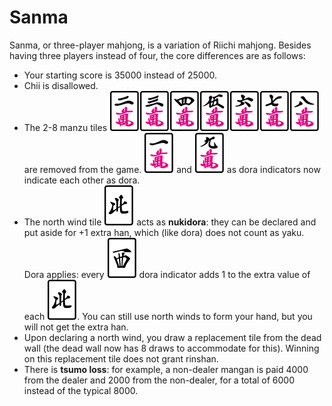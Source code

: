 # Sanma

Sanma, or three-player mahjong, is a variation of Riichi mahjong. Besides having three players instead of four, the core differences are as follows:

- Your starting score is 35000 instead of 25000.
- Chii is disallowed.
- The 2-8 manzu tiles ![](tiles/2m.svg)![](tiles/3m.svg)![](tiles/4m.svg)![](tiles/5m.svg)![](tiles/6m.svg)![](tiles/7m.svg)![](tiles/8m.svg) are removed from the game. ![](tiles/1m.svg) and ![](tiles/9m.svg) as dora indicators now indicate each other as dora.
- The north wind tile ![](tiles/4z.svg) acts as __nukidora__: they can be declared and put aside for +1 extra han, which (like dora) does not count as yaku. Dora applies: every ![](tiles/3z.svg) dora indicator adds 1 to the extra value of each ![](tiles/4z.svg). You can still use north winds to form your hand, but you will not get the extra han.
- Upon declaring a north wind, you draw a replacement tile from the dead wall (the dead wall now has 8 draws to accommodate for this). Winning on this replacement tile does not grant rinshan.
- There is __tsumo loss__: for example, a non-dealer mangan is paid 4000 from the dealer and 2000 from the non-dealer, for a total of 6000 instead of the typical 8000.
